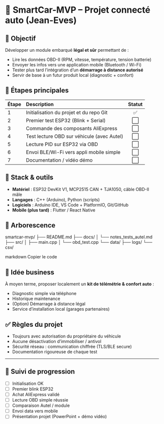 # 🚗 SmartCar-MVP – Projet connecté auto (Jean-Eves)

## 🎯 Objectif
Développer un module embarqué **légal et sûr** permettant de :
- Lire les données OBD-II (RPM, vitesse, température, tension batterie)
- Envoyer les infos vers une application mobile (Bluetooth / Wi-Fi)
- Tester plus tard l’intégration d’un **démarrage à distance autorisé**
- Servir de base à un futur produit local (diagnostic + confort)

## 📅 Étapes principales
| Étape | Description | Statut |
|:--|:--|:--:|
| 1 | Initialisation du projet et du repo Git | ✅ |
| 2 | Premier test ESP32 (Blink + Serial) | ⬜ |
| 3 | Commande des composants AliExpress | ⬜ |
| 4 | Test lecture OBD sur véhicule (avec Autel) | ⬜ |
| 5 | Lecture PID sur ESP32 via OBD | ⬜ |
| 6 | Envoi BLE/Wi-Fi vers appli mobile simple | ⬜ |
| 7 | Documentation / vidéo démo | ⬜ |

## 🔧 Stack & outils
- **Matériel** : ESP32 DevKit V1, MCP2515 CAN + TJA1050, câble OBD-II mâle
- **Langages** : C++ (Arduino), Python (scripts)
- **Logiciels** : Arduino IDE, VS Code + PlatformIO, Git/GitHub
- **Mobile (plus tard)** : Flutter / React Native

## 📁 Arborescence
smartcar-mvp/
├── README.md
├── docs/
│ └── notes_tests_autel.md
├── src/
│ ├── main.cpp
│ └── obd_test.cpp
└── data/
├── logs/
└── csv/

markdown
Copier le code

## 🧠 Idée business
À moyen terme, proposer localement un **kit de télémétrie & confort auto** :
- Diagnostic simple via téléphone
- Historique maintenance
- (Option) Démarrage à distance légal
- Service d’installation local (garages partenaires)

## ✅ Règles du projet
- Toujours avec autorisation du propriétaire du véhicule  
- Aucune désactivation d’immobiliser / antivol  
- Sécurité réseau : communication chiffrée (TLS/BLE secure)  
- Documentation rigoureuse de chaque test  

---

## 🏁 Suivi de progression
- [ ] Initialisation OK  
- [ ] Premier blink ESP32  
- [ ] Achat AliExpress validé  
- [ ] Lecture OBD simple réussie  
- [ ] Comparaison Autel / module  
- [ ] Envoi data vers mobile  
- [ ] Présentation projet (PowerPoint + démo vidéo)
